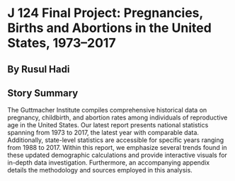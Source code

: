 <h1> J 124 Final Project: Pregnancies, Births and Abortions in the United States, 1973–2017

<h2> By Rusul Hadi</h2>
<h2> Story Summary </h2>
The Guttmacher Institute compiles comprehensive historical data on pregnancy, childbirth, and abortion rates among individuals of reproductive age in the United States. Our latest report presents national statistics spanning from 1973 to 2017, the latest year with comparable data. Additionally, state-level statistics are accessible for specific years ranging from 1988 to 2017. Within this report, we emphasize several trends found in these updated demographic calculations and provide interactive visuals for in-depth data investigation. Furthermore, an accompanying appendix details the methodology and sources employed in this analysis.
